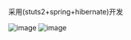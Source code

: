 采用(stuts2+spring+hibernate)开发

![image](https://bilibili-v.oss-cn-chengdu.aliyuncs.com/images/2020/04/05/koke.PNG)
![image](https://bilibili-v.oss-cn-chengdu.aliyuncs.com/images/2020/04/05/%E6%8D%95%E8%8E%B7.PNG)

